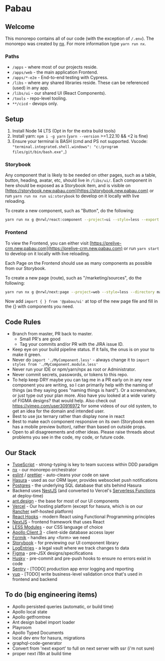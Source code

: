 # Pabau


## Welcome

This monorepo contains all of our code (with the exception of `/.env`). The monorepo was created by [nx](https://nx.dev). For more information type `yarn run nx`.


### Paths
- `/apps` - where most of our projects reside.
- `/apps/web` - the main application Frontend.
- `/apps/*-e2e` - End-to-end testing with Cypress.
- `/libs` - where any shared libraries reside. These can be referenced (used) in any app.
- `/libs/ui` - our shared UI (React Components).
- `/tools` - repo-level tooling.
- `**/cicd` - devops only.


## Setup

1. Install Node 14 LTS (Opt in for the extra build tools)
1. Install yarn: `npm i -g yarn` (`yarn --version` \>=1.22.10 && <2 is fine)
1. Ensure your terminal is BASH (cmd and PS not supported. Vscode: `"terminal.integrated.shell.windows": "c:/program files/git/bin/bash.exe",`)


### Storybook
Any component that is likely to be needed on other pages, such as a table, button, heading, avatar, etc, should live in `/libs/ui/`. Each component in here should be exposed as a Storybook item, and is visible on [https://storybook.new.pabau.com](https://storybook.new.pabau.com) or run `yarn run nx run ui:storybook` to develop on it locally with live reloading.

To create a new component, such as "Button", do the following:
```bash
yarn run nx g @nrwl/react:component --project=ui --style=less --export --pascalCaseFiles --name=Button
```


### Frontend
To view the Frontend, you can either visit [https://prelive-crm.new.pabau.com](https://prelive-crm.new.pabau.com) or run `yarn start` to develop on it locally with live reloading.

Each Page on the Frontend should use as many components as possible from our Storybook.

To create a new page (route), such as "/marketing/sources", do the following:
```bash
yarn run nx g @nrwl/next:page --project=web --style=less --directory marketing sources
```

Now add `import { } from '@pabau/ui'` at top of the new page file and fill in the {} with components you need.


## Code Rules

* Branch from master, PR back to master.
  - Small PR's are good
  - Tag your commits and/or PR with the JIRA issue ID.
* Keep eye on your build pipeline status. If it fails, the onus is on your to make it green.
* Never do `import './MyComponent.less'` - always change it to `import styles from './MyComponent.module.less'`
* Never run your IDE or npm/yarn/npx as root or Administrator.
* Never commit secrets, passwords, or tokens to this repo.
* To help keep DRY maybe you can tag me in a PR early on in any new component you are writing, so I can primarily help with the naming of things (as they saying goes "naming things is hard"). Or a screenshare, or just type out your plan more. Also have you looked at a wide variety of FIGMA designs? that would help. Also check out https://vimeo.com/user30916972 for some videos of our old system, to get an idea for the domain and intended user.
* Best to use jsx ternary rather than display none in react
* Best to make each component responsive on its own (Storybook even has a mobile preview button), rather than based on outside props.
* Open to all disagreements and other ideas. Please raise threads about problems you see in the code, my code, or future code.
  

## Our Stack

* [TypeScript](https://www.typescriptlang.org/) - strong-typing is key to team success within DDD paradigm
* [nx](https://nx.dev/) - our monorepo orchestrator
* [eslint](https://eslint.org/) / [prettier](https://prettier.io/) - auto-cleans your code on save
* [Hasura](https://hasura.io/) - used as our ORM layer, provides websocket push notifications
* [Postgres](https://www.postgresql.org/) - the underlying SQL database that sits behind Hasura
* Backend uses [NestJS](https://nestjs.com/) (and converted to Vercel's [Serverless Functions](https://vercel.com/docs/serverless-functions/introduction) at deploy-time)
* [ant.design](https://ant.design/) - the base for most of our UI components
* [Vercel](https://vercel.com/) - Our hosting platform (except for hasura, which is on our [Rancher](https://rancher.com/) self-hosted platform)
* [React Hooks](https://reactjs.org/docs/hooks-intro.html) - modern React using Functional Programming principles
* [NextJS](https://nextjs.org/) - frontend framework that uses React  
* [LESS Modules](https://webpack.js.org/loaders/less-loader/#css-modules-gotcha) - our CSS language of choice 
* [Apollo Client 3](https://www.apollographql.com/docs/react/) - client-side database access layer
* [Formik](https://formik.org/) - handles any \<form> we need
* [Storybook](https://storybook.js.org/) - for previewing our UI component library
* [LogEntries](https://logentries.com/) - a legal vault where we track changes to data
* [Figma](https://www.figma.com/) - pre-JSX designs/specifications
* [Husky](https://github.com/typicode/husky#readme) - pre-commit and pre-push hooks to ensure no errors exist in code
* [Sentry](https://sentry.io/for/react/) - [TODO] production app error logging and reporting
* [yup]() - [TODO] write business-level validation once that's used in frontend and backend


## To do (big engineering items)

* Apollo persisted queries (automatic, or build time)
* Apollo local state
* Apollo getfromtree
* Ant design babel import loader
* Playroom
* Apollo Typed Documents
* local dev env for hasura, migrations
* graphql-code-generator
* Convert from 'next export' to full on next server with ssr (i'm not sure)
* proper next i18n at build time
